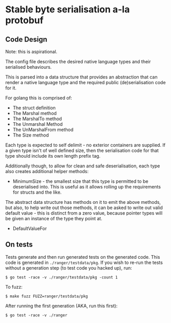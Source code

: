 # Stable byte serialisation a-la protobuf

## Code Design

Note: this is aspirational.

The config file describes the desired native language types and their serialised behaviours.

This is parsed into a data structure that provides an abstraction that can render a native language type and the
required public (de)serialisation code for it.

For golang this is comprised of:

* The struct definition
* The Marshal method
* The MarshalTo method
* The Unmarshal Method
* The UnMarshalFrom method
* The Size method

Each type is expected to self delimit - no exterior containers are supplied. If a given type isn't of well defined size,
then the serialisation code for that type should include its own length prefix tag.

Additionally though, to allow for clean and safe deserialisation, each type also creates additional helper methods:

* MinimumSize - the smallest size that this type is permitted to be deserialised into. This is useful as it allows
                rolling up the requirements for structs and the like.

The abstract data structure has methods on it to emit the above methods, but also, to help write out those methods,
it can be asked to write out valid default value - this is distinct from a zero value, because pointer types will be
given an instance of the type they point at.

* DefaultValueFor

## On tests

Tests generate and then run generated tests on the generated code. This code is
generated in `./ranger/testdata/pkg`. If you wish to re-run the tests without a
generation step (to test code you hacked up), run:

```
$ go test -race -v ./ranger/testdata/pkg -count 1
```

To fuzz:

```
$ make fuzz FUZZ=ranger/testdata/pkg
```

After running the first generation (AKA, run this first):

```
$ go test -race -v ./ranger
```
